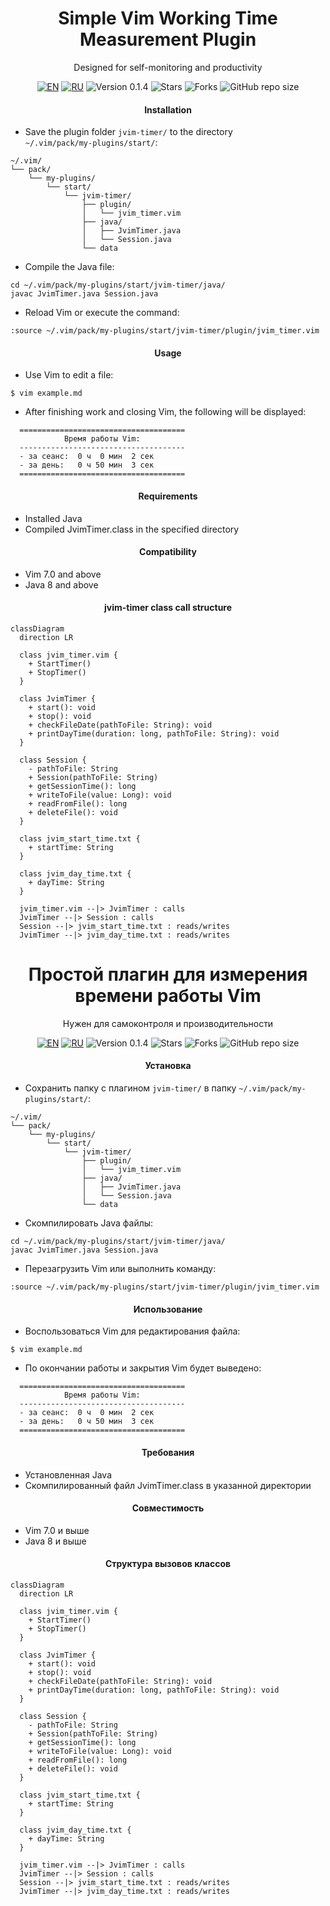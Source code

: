 <div align="center">

  <a id="english"></a>
  <h1>Simple Vim Working Time Measurement Plugin</h1>
  <p>Designed for self-monitoring and productivity</p>

  [![EN](https://img.shields.io/badge/English-🇬🇧-blue)](#english)
  [![RU](https://img.shields.io/badge/Русский-🇷🇺-red)](#russian)
  ![Version 0.1.4](https://img.shields.io/badge/Version-0.1.4-orange.svg)
  ![Stars](https://img.shields.io/github/stars/AlexandrAnatoliev/jvim-plugins.svg?style=flat)
  ![Forks](https://img.shields.io/github/forks/AlexandrAnatoliev/jvim-plugins.svg?style=flat)
  ![GitHub repo size](https://img.shields.io/github/repo-size/AlexandrAnatoliev/jvim-plugins)

</div>

<div align="center">
  <h4>Installation</h4>
</div>
 
* Save the plugin folder `jvim-timer/` to the directory  
`~/.vim/pack/my-plugins/start/`:

```
~/.vim/
└── pack/
    └── my-plugins/
        └── start/
            └── jvim-timer/
                ├── plugin/
                │   └── jvim_timer.vim
                ├── java/
                │   ├── JvimTimer.java
                │   └── Session.java
                └── data
```

* Compile the Java file:
```
cd ~/.vim/pack/my-plugins/start/jvim-timer/java/
javac JvimTimer.java Session.java
```

* Reload Vim or execute the command:

```
:source ~/.vim/pack/my-plugins/start/jvim-timer/plugin/jvim_timer.vim
```

<div align="center">
  <h4>Usage</h4>
</div>

* Use Vim to edit a file:
```
$ vim example.md
```

* After finishing work and closing Vim, 
the following will be displayed:
```
  =====================================
            Время работы Vim:           
  -------------------------------------
  - за сеанс:  0 ч  0 мин  2 сек
  - за день:   0 ч 50 мин  3 сек
  =====================================
```

<div align="center">
  <h4>Requirements</h4>
</div>
 
* Installed Java
* Compiled JvimTimer.class in the specified directory

<div align="center">
  <h4>Compatibility</h4>
</div>
 
* Vim 7.0 and above
* Java 8 and above

<div align="center">
  <h4>jvim-timer class call structure</h4>
</div>

```mermaid
classDiagram
  direction LR
  
  class jvim_timer.vim {
    + StartTimer()
    + StopTimer()
  }

  class JvimTimer {
    + start(): void
    + stop(): void
    + checkFileDate(pathToFile: String): void
    + printDayTime(duration: long, pathToFile: String): void
  }

  class Session {
    - pathToFile: String
    + Session(pathToFile: String)
    + getSessionTime(): long
    + writeToFile(value: Long): void
    + readFromFile(): long
    + deleteFile(): void
  }

  class jvim_start_time.txt {
    + startTime: String 
  }

  class jvim_day_time.txt {
    + dayTime: String
  }

  jvim_timer.vim --|> JvimTimer : calls
  JvimTimer --|> Session : calls
  Session --|> jvim_start_time.txt : reads/writes
  JvimTimer --|> jvim_day_time.txt : reads/writes
```

<div align="center">

  <a id="russian"></a>
  <h1>Простой плагин для измерения времени работы Vim</h1>
  <p>Нужен для самоконтроля и производительности</p>

  [![EN](https://img.shields.io/badge/English-🇬🇧-blue)](#english)
  [![RU](https://img.shields.io/badge/Русский-🇷🇺-red)](#russian)
  ![Version 0.1.4](https://img.shields.io/badge/Version-0.1.4-orange.svg)
  ![Stars](https://img.shields.io/github/stars/AlexandrAnatoliev/jvim-plugins.svg?style=flat)
  ![Forks](https://img.shields.io/github/forks/AlexandrAnatoliev/jvim-plugins.svg?style=flat)
  ![GitHub repo size](https://img.shields.io/github/repo-size/AlexandrAnatoliev/jvim-plugins)

</div>

<div align="center">
  <h4>Установка</h4>
</div>
 
* Сохранить папку с плагином `jvim-timer/` в папку 
`~/.vim/pack/my-plugins/start/`:
```
~/.vim/
└── pack/
    └── my-plugins/
        └── start/
            └── jvim-timer/
                ├── plugin/
                │   └── jvim_timer.vim
                ├── java/
                │   ├── JvimTimer.java
                │   └── Session.java
                └── data
```

* Скомпилировать Java файлы:
```
cd ~/.vim/pack/my-plugins/start/jvim-timer/java/
javac JvimTimer.java Session.java
```

* Перезагрузить Vim или выполнить команду:

```
:source ~/.vim/pack/my-plugins/start/jvim-timer/plugin/jvim_timer.vim
```

<div align="center">
  <h4>Использование</h4>
</div>

* Воспользоваться Vim для редактирования файла:
```
$ vim example.md
```

* По окончании работы и закрытия Vim будет выведено:
```
  =====================================
            Время работы Vim:           
  -------------------------------------
  - за сеанс:  0 ч  0 мин  2 сек
  - за день:   0 ч 50 мин  3 сек
  =====================================
```

<div align="center">
  <h4>Требования</h4>
</div>
 
* Установленная Java
* Скомпилированный файл JvimTimer.class в указанной директории

<div align="center">
  <h4>Совместимость</h4>
</div>
 
* Vim 7.0 и выше
* Java 8 и выше

<div align="center">
  <h4>Структура вызовов классов</h4>
</div>

```mermaid
classDiagram
  direction LR
  
  class jvim_timer.vim {
    + StartTimer()
    + StopTimer()
  }

  class JvimTimer {
    + start(): void
    + stop(): void
    + checkFileDate(pathToFile: String): void
    + printDayTime(duration: long, pathToFile: String): void
  }

  class Session {
    - pathToFile: String
    + Session(pathToFile: String)
    + getSessionTime(): long
    + writeToFile(value: Long): void
    + readFromFile(): long
    + deleteFile(): void
  }

  class jvim_start_time.txt {
    + startTime: String 
  }

  class jvim_day_time.txt {
    + dayTime: String
  }

  jvim_timer.vim --|> JvimTimer : calls
  JvimTimer --|> Session : calls
  Session --|> jvim_start_time.txt : reads/writes
  JvimTimer --|> jvim_day_time.txt : reads/writes
```
